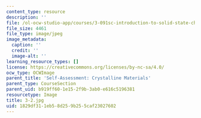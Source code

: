 ```yaml
---
content_type: resource
description: ''
file: /ol-ocw-studio-app/courses/3-091sc-introduction-to-solid-state-chemistry-fall-2010/1829df311eb58d259b255caf23027602_3-2.jpg
file_size: 4461
file_type: image/jpeg
image_metadata:
  caption: ''
  credit: ''
  image-alt: ''
learning_resource_types: []
license: https://creativecommons.org/licenses/by-nc-sa/4.0/
ocw_type: OCWImage
parent_title: 'Self-Assessment: Crystalline Materials'
parent_type: CourseSection
parent_uid: b919ff60-1e15-2f9b-3ab0-e616c5196381
resourcetype: Image
title: 3-2.jpg
uid: 1829df31-1eb5-8d25-9b25-5caf23027602
---
```

